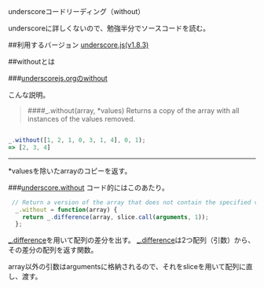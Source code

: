 underscoreコードリーディング（without）

underscoreに詳しくないので、勉強半分でソースコードを読む。



##利用するバージョン
[underscore.js(v1.8.3)](https://github.com/jashkenas/underscore/tree/1.8.3)


##withoutとは


###[underscorejs.orgのwithout](http://underscorejs.org/#without)

こんな説明。
>####_.without(array, *values) 
Returns a copy of the array with all instances of the values removed.

```javascript

_.without([1, 2, 1, 0, 3, 1, 4], 0, 1);
=> [2, 3, 4]

```
------------- 

*valuesを除いたarrayのコピーを返す。


###[underscore.without](https://github.com/jashkenas/underscore/blob/1.8.3/underscore.js#L514)
コード的にはこのあたり。

```javascript
 // Return a version of the array that does not contain the specified value(s).
  _.without = function(array) {
    return _.difference(array, slice.call(arguments, 1));
  };
```

[_.difference](https://github.com/jashkenas/underscore/blob/1.8.3/underscore.js#L573)を用いて配列の差分を出す。
[_.difference](https://github.com/jashkenas/underscore/blob/1.8.3/underscore.js#L573)は2つ配列（引数）から、その差分の配列を返す関数。

array以外の引数はargumentsに格納されるので、それをsliceを用いて配列に直し、渡す。


